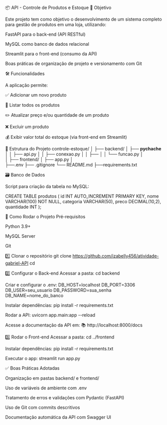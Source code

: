 📦 API - Controle de Produtos e Estoque
🎯 Objetivo

Este projeto tem como objetivo o desenvolvimento de um sistema completo para gestão de produtos em uma loja, utilizando:

FastAPI para o back-end (API RESTful)

MySQL como banco de dados relacional

Streamlit para o front-end (consumo da API)

Boas práticas de organização de projeto e versionamento com Git

🛠️ Funcionalidades

A aplicação permite:

✅ Adicionar um novo produto

📃 Listar todos os produtos

✏️ Atualizar preço e/ou quantidade de um produto

❌ Excluir um produto

💰 Exibir valor total do estoque (via front-end em Streamlit)

🧱 Estrutura do Projeto
controle-estoque/
│
├── backend/
│   ├── __pychache__
│   │   ├── api.py
│   │   ├── conexao.py
│   │   ├── 
│   │   └── funcao.py
│   
│
├── frontend/
│   ├── app.py
│   
 ├──.env
├── .gitignore
└── README.md
 ├──requirements.txt

🗃️ Banco de Dados

Script para criação da tabela no MySQL:

CREATE TABLE produtos (
  id INT AUTO_INCREMENT PRIMARY KEY,
  nome VARCHAR(100) NOT NULL,
  categoria VARCHAR(50),
  preco DECIMAL(10,2),
  quantidade INT
);

🚀 Como Rodar o Projeto
Pré-requisitos

Python 3.9+

MySQL Server

Git

1️⃣ Clonar o repositório
git clone  https://github.com/izabelly456/atividade-gabriel-API
cd 

2️⃣ Configurar o Back-end
Acessar a pasta:
cd backend

Criar e configurar o .env:
DB_HOST=localhost
DB_PORT=3306
DB_USER=seu_usuario
DB_PASSWORD=sua_senha
DB_NAME=nome_do_banco

Instalar dependências:
pip install -r requirements.txt

Rodar a API:
uvicorn app.main:app --reload


Acesse a documentação da API em:
📚 http://localhost:8000/docs

3️⃣ Rodar o Front-end
Acessar a pasta:
cd ../frontend

Instalar dependências:
pip install -r requirements.txt

Executar o app:
streamlit run app.py

✅ Boas Práticas Adotadas

Organização em pastas backend/ e frontend/

Uso de variáveis de ambiente com .env

Tratamento de erros e validações com Pydantic (FastAPI)

Uso de Git com commits descritivos

Documentação automática da API com Swagger UI

